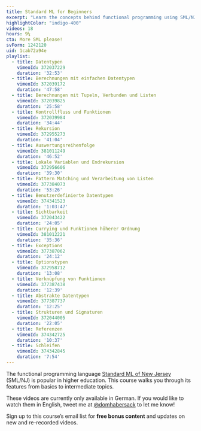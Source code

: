 ```yaml
---
title: Standard ML for Beginners
excerpt: "Learn the concepts behind functional programming using SML/NJ. (Currently only available in German.)"
highlightColor: "indigo-400"
videos: 18
hours: 9¼
cta: More SML please!
svForm: 1242120
uid: 1cab72a94e
playlist:
  - title: Datentypen
    vimeoId: 372037229
    duration: '32:53'
  - title: Berechnungen mit einfachen Datentypen
    vimeoId: 372039172
    duration: '47:58'
  - title: Berechnungen mit Tupeln, Verbunden und Listen
    vimeoId: 372039825
    duration: '25:58'
  - title: Kontrollfluss und Funktionen
    vimeoId: 372039984
    duration: '34:44'
  - title: Rekursion
    vimeoId: 372955273
    duration: '41:04'
  - title: Auswertungsreihenfolge
    vimeoId: 381011249
    duration: '46:52'
  - title: Lokale Variablen und Endrekursion
    vimeoId: 372956606
    duration: '39:30'
  - title: Pattern Matching und Verarbeitung von Listen
    vimeoId: 377384073
    duration: '53:26'
  - title: Benutzerdefinierte Datentypen
    vimeoId: 374341523
    duration: '1:03:47'
  - title: Sichtbarkeit
    vimeoId: 372043422
    duration: '24:05'
  - title: Currying und Funktionen höherer Ordnung
    vimeoId: 381012221
    duration: '35:36'
  - title: Exceptions
    vimeoId: 377387062
    duration: '24:12'
  - title: Optionstypen
    vimeoId: 372958712
    duration: '13:08'
  - title: Verknüpfung von Funktionen
    vimeoId: 377387438
    duration: '12:39'
  - title: Abstrakte Datentypen
    vimeoId: 377387737
    duration: '12:25'
  - title: Strukturen und Signaturen
    vimeoId: 372044005
    duration: '22:05'
  - title: Referenzen
    vimeoId: 374342725
    duration: '10:37'
  - title: Schleifen
    vimeoId: 374342845
    duration: '7:54'
---
```

The functional programming language [Standard ML of New Jersey](https://www.smlnj.org) (SML/NJ) is popular in higher education. This course walks you through its features from basics to intermediate topics.

These videos are currently only available in German. If you would like to watch them in English, tweet me at [@domhabersack](https://twitter.com/domhabersack) to let me know!

Sign up to this course’s email list for **free bonus content** and updates on new and re-recorded videos.
